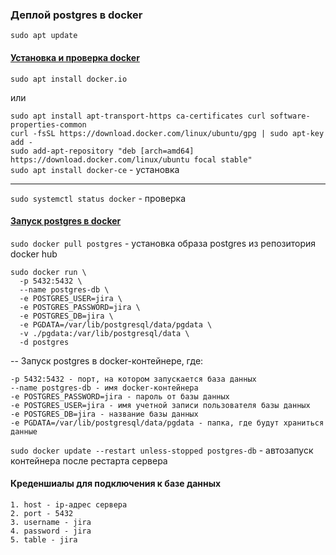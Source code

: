 ### Деплой postgres в docker

`sudo apt update`

#### [Установка и проверка docker](https://www.digitalocean.com/community/tutorials/how-to-install-and-use-docker-on-ubuntu-20-04)

`sudo apt install docker.io`

или

`sudo apt install apt-transport-https ca-certificates curl software-properties-common`  
`curl -fsSL https://download.docker.com/linux/ubuntu/gpg | sudo apt-key add -`  
`sudo add-apt-repository "deb [arch=amd64] https://download.docker.com/linux/ubuntu focal stable"`  
`sudo apt install docker-ce` - установка

----

`sudo systemctl status docker` - проверка

#### [Запуск postgres в docker](https://hub.docker.com/_/postgres)

`sudo docker pull postgres` - установка образа postgres из репозитория docker hub

  ```
  sudo docker run \
	-p 5432:5432 \
	--name postgres-db \
	-e POSTGRES_USER=jira \
	-e POSTGRES_PASSWORD=jira \
	-e POSTGRES_DB=jira \
	-e PGDATA=/var/lib/postgresql/data/pgdata \
	-v ./pgdata:/var/lib/postgresql/data \
	-d postgres
  ```

-- Запуск postgres в docker-контейнере, где:

  ```
  -p 5432:5432 - порт, на котором запускается база данных
  --name postgres-db - имя docker-контейнера
  -e POSTGRES_PASSWORD=jira - пароль от базы данных
  -e POSTGRES_USER=jira - имя учетной записи пользователя базы данных
  -e POSTGRES_DB=jira - название базы данных
  -e PGDATA=/var/lib/postgresql/data/pgdata - папка, где будут храниться данные
  ```

`sudo docker update --restart unless-stopped postgres-db` - автозапуск контейнера после рестарта сервера

#### Креденшиалы для подключения к базе данных

  ```
  1. host - ip-адрес сервера
  2. port - 5432
  3. username - jira
  4. password - jira
  5. table - jira
  ```


